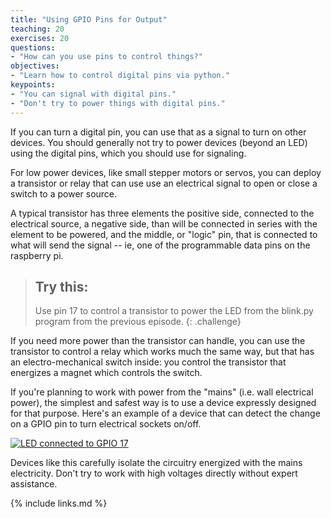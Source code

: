 ```yaml
---
title: "Using GPIO Pins for Output"
teaching: 20
exercises: 20
questions:
- "How can you use pins to control things?"
objectives:
- "Learn how to control digital pins via python."
keypoints:
- "You can signal with digital pins."
- "Don't try to power things with digital pins."
---
```


If you can turn a digital pin, you can use that as a signal to turn on other devices. You should generally not try to power devices (beyond an LED) using the digital pins, which you should use for signaling.

For low power devices, like small stepper motors or servos, you can deploy a transistor or relay that can use use an electrical signal to open or close a switch to a power source.

A typical transistor has three elements the positive side, connected to the electrical source, a negative side, than will be connected in series with the element to be powered, and the middle, or "logic" pin, that is connected to what will send the signal -- ie, one of the programmable data pins on the raspberry pi.

> ## Try this:
>
> Use pin 17 to control a transistor to power the LED from the blink.py program from the previous episode.
{: .challenge}

If you need more power than the transistor can handle, you can use the transistor to control a relay which works much the same way, but that has an electro-mechanical switch inside: you control the transistor that energizes a magnet which controls the switch.

If you're planning to work with power from the "mains" (i.e. wall electrical power), the simplest and safest way is to use a device expressly designed for that purpose. Here's an example of a device that can detect the change on a GPIO pin to turn electrical sockets on/off.

<a href="{{ page.root }}/fig/Power_Strip_MEDIUM.jpg">
  <img src="{{ page.root }}/fig/Power_Strip_FULL.jpg" alt="LED connected to GPIO 17" />
</a>

Devices like this carefully isolate the circuitry energized with the mains electricity. Don't try to work with high voltages directly without expert assistance.

{% include links.md %}
